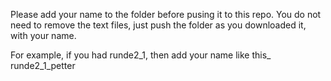 Please add your name to the folder before pusing it to this repo. You do not need to remove the text files, just push the folder as you downloaded it, with your name.

For example, if you had runde2_1, then add your name like this_ runde2_1_petter
